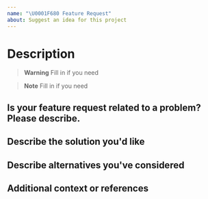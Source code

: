 ```yaml
---
name: "\U0001F680 Feature Request"
about: Suggest an idea for this project
---
```

# Description

<!-- Please include a summary of the feature. -->

> **Warning**
> Fill in if you need

> **Note**
> Fill in if you need

## Is your feature request related to a problem? Please describe.

<!-- A clear and concise description of what the problem is. Ex. I'm always frustrated when [...] -->

## Describe the solution you'd like

<!-- A clear and concise description of what you want to happen. -->

## Describe alternatives you've considered

<!-- A clear and concise description of any alternative solutions or features you've considered. -->

## Additional context or references

<!-- Add any other context or screenshots about the feature request here. -->
